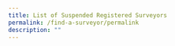 ```yaml
---
title: List of Suspended Registered Surveyors
permalink: /find-a-surveyor/permalink
description: ""
---
```

